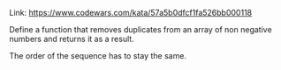 Link: https://www.codewars.com/kata/57a5b0dfcf1fa526bb000118

Define a function that removes duplicates from an array of non negative numbers and returns it as a result.

The order of the sequence has to stay the same.
